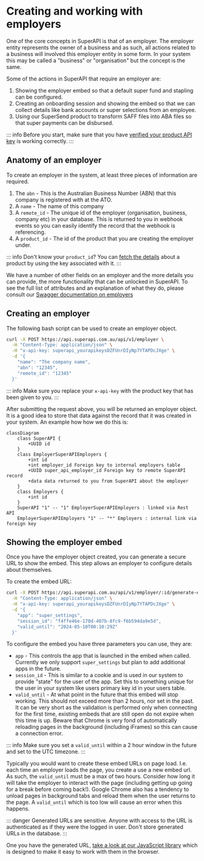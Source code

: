 # Creating and working with employers

One of the core concepts in SuperAPI is that of an employer. The employer entity represents the owner of a business and as such, all actions related to a business will involved this employer entity in some form. In your system this may be called a "business" or "organisation" but the concept is the same.

Some of the actions in SuperAPI that require an employer are:

1. Showing the employer embed so that a default super fund and stapling can be configured.
2. Creating an onboarding session and showing the embed so that we can collect details like bank accounts or super selections from an employee.
3. Using our SuperSend product to transform SAFF files into ABA files so that super payments can be disbursed.

::: info
Before you start, make sure that you have [verified your product API key](/software_partners/how_to_guides/verify_my_product_api_key/index.html) is working correctly.
:::

## Anatomy of an employer

To create an employer in the system, at least three pieces of information are required.

1. The `abn` - This is the Australian Business Number (ABN) that this company is registered with at the ATO.
2. A `name` - The name of this company
3. A `remote_id` - The unique id of the employer (organisation, business, company etc) in your database. This is returned to you in webhook events so you can easily identify the record that the webhook is referencing.
4. A `product_id` - The id of the product that you are creating the employer under.

::: info
Don't know your `product_id`? You can [fetch the details](/software_partners/how_to_guides/verify_my_product_api_key/index.html) about a product by using the key associated with it.
:::

We have a number of other fields on an employer and the more details you can provide, the more functionality that can be unlocked in SuperAPI. To see the full list of attributes and an explanation of what they do, please consult our [Swagger documentation on employers](https://api.superapi.com.au/swaggerui#/employers/SuperApiWeb.Api.V1.EmployerController.create)

## Creating an employer

The following bash script can be used to create an employer object.

```bash
curl -X POST https://api.superapi.com.au/api/v1/employer \
  -H "Content-Type: application/json" \
  -H "x-api-key: superapi_yourapikeysDZFUnrDIyNp7YTAPDcJXge" \
  -d '{
    "name": "The company name",
    "abn": "12345",
    "remote_id": "12345"
  }'
```

::: info
Make sure you replace your `x-api-key` with the product key that has been given to you.
:::

After submitting the request above, you will be returned an employer object. It is a good idea to store that data against the record that it was created in your system. An example how how we do this is:

```mermaid
classDiagram
    class SuperAPI {
        +UUID id
    }
    class EmployerSuperAPIEmployers {
        +int id
        +int employer_id Foreign key to internal employers table
        +UUID super_api_employer_id Foreign key to remote SuperAPI record
        +data data returned to you from SuperAPI about the employer
    }
    class Employers {
        +int id
    }
    SuperAPI "1" -- "1" EmployerSuperAPIEmployers : linked via Rest API
    EmployerSuperAPIEmployers "1" -- "*" Employers : internal link via foreign key
```

## Showing the employer embed

Once you have the employer object created, you can generate a secure URL to show the embed. This step allows an employer to configure details about themselves.

To create the embed URL:

```bash
curl -X POST https://api.superapi.com.au/api/v1/employer/:id/generate-embed-url \
  -H "Content-Type: application/json" \
  -H "x-api-key: superapi_yourapikeysDZFUnrDIyNp7YTAPDcJXge" \
  -d '{
    "app": "super_settings",
    "session_id": "f4ffe46e-170d-407b-8fc9-f6b594da9e5d",
    "valid_until": "2024-05-10T00:10:29Z"
  }'
```

To configure the embed you have three parameters you can use, they are:

- `app` - This controls the app that is launched in the embed when called. Currently we only support `super_settings` but plan to add additional apps in the future.
- `session_id` - This is similar to a cookie and is used in our system to provide "state" for the user of the app. Set this to something unique for the user in your system like users primary key id in your users table.
- `valid_until` - At what point in the future that this embed will stop working. This should not exceed more than 2 hours, nor set in the past. It can be very short as the validation is performed only when connecting for the first time, existing embeds that are still open do not expire when this time is up. Beware that Chrome is very fond of automatically reloading pages in the background (including iFrames) so this can cause a connection error.

::: info
Make sure you set a `valid_until` within a 2 hour window in the future and set to the UTC timezone.
:::

Typically you would want to create these embed URLs on page load. I.e. each time an employer loads the page, you create a use a new embed url. As such, the `valid_until` must be a max of two hours. Consider how long it will take the employer to interact with the page (including getting up going for a break before coming back!). Google Chrome also has a tendency to unload pages in background tabs and reload them when the user returns to the page. A `valid_until` which is too low will cause an error when this happens.

::: danger
Generated URLs are sensitive. Anyone with access to the URL is authenticated as if they were the logged in user. Don't store generated URLs in the database.
:::

One you have the generated URL, [take a look at our JavaScript library](https://github.com/supersimplesuper/super-api-embed) which is designed to make it easy to work with them in the browser.
